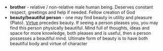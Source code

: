 <ul>
  <li><strong>brother</strong> - relative / non-relative male human being. Deserves constant respect, greetings and help if needed. Fellow creation of God</li>
  <li><strong>beauty/beautiful person</strong> - one may find beauty in utility and pleasure (Plato). <a href="https://github.com/shukkkur/myself/tree/main/dictionary/V">Virtue</a> precedes beauty. If seeing a person pleases you, you may find this person physically beautiful. Mind full of thoughts, ideas and space for more knowledge, both pleases and is useful, then a person possesses a beautiful mind. Ultimate form of beauty is to have both beautiful body and virtue of character</li>
</ul>
